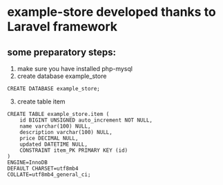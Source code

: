 # example-store developed thanks to Laravel framework

## some preparatory steps:
1. make sure you have installed php-mysql
2. create database example_store
```
CREATE DATABASE example_store;
```
3. create table item
```
CREATE TABLE example_store.item (
	id BIGINT UNSIGNED auto_increment NOT NULL,
	name varchar(100) NULL,
	description varchar(100) NULL,
	price DECIMAL NULL,
	updated DATETIME NULL,
	CONSTRAINT item_PK PRIMARY KEY (id)
)
ENGINE=InnoDB
DEFAULT CHARSET=utf8mb4
COLLATE=utf8mb4_general_ci;
```
